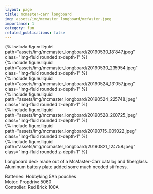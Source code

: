 ```yaml
---
layout: page
title: mcmaster-carr longboard
img: assets/img/mcmaster_longboard/mcfaster.jpeg
importance: 1
category: fun
related_publications: false
---
```


<div class="row">
    <div class="col-sm mt-3 mt-md-0">
        {% include figure.liquid path="assets/img/mcmaster_longboard/20190530_181847.jpeg" class="img-fluid rounded z-depth-1" %}
    </div>
    <div class="col-sm mt-3 mt-md-0">
        {% include figure.liquid path="assets/img/mcmaster_longboard/20190530_235954.jpeg" class="img-fluid rounded z-depth-1" %}
    </div>
</div>

<div class="row">
    <div class="col-sm mt-3 mt-md-0">
        {% include figure.liquid path="assets/img/mcmaster_longboard/20190524_131057.jpeg" class="img-fluid rounded z-depth-1" %}
    </div>
    <div class="col-sm mt-3 mt-md-0">
        {% include figure.liquid path="assets/img/mcmaster_longboard/20190524_225748.jpeg" class="img-fluid rounded z-depth-1" %}
    </div>
    <div class="col-sm mt-3 mt-md-0">
        {% include figure.liquid path="assets/img/mcmaster_longboard/20190528_200725.jpeg" class="img-fluid rounded z-depth-1" %}
    </div>
</div>

<div class="row">
    <div class="col-sm mt-3 mt-md-0">
        {% include figure.liquid path="assets/img/mcmaster_longboard/20190715_005022.jpeg" class="img-fluid rounded z-depth-1" %}
    </div>
    <div class="col-sm mt-3 mt-md-0">
        {% include figure.liquid path="assets/img/mcmaster_longboard/20190821_124758.jpeg" class="img-fluid rounded z-depth-1" %}
    </div>
</div>

Longboard deck made out of a McMaster-Carr catalog and fiberglass. Aluminum battery plate added some much needed stiffness.

Batteries: Hobbyking 5Ah pouches\
Motor: Propdrive 5060\
Controller: Red Brick 100A
